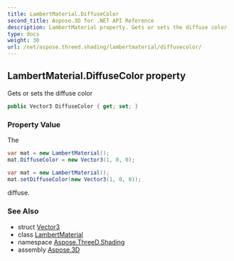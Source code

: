 ```yaml
---
title: LambertMaterial.DiffuseColor
second_title: Aspose.3D for .NET API Reference
description: LambertMaterial property. Gets or sets the diffuse color
type: docs
weight: 30
url: /net/aspose.threed.shading/lambertmaterial/diffusecolor/
---
```

## LambertMaterial.DiffuseColor property

Gets or sets the diffuse color

```csharp
public Vector3 DiffuseColor { get; set; }
```

### Property Value

The

```csharp
var mat = new LambertMaterial();
mat.DiffuseColor = new Vector3(1, 0, 0);
```

```csharp
var mat = new LambertMaterial();
mat.setDiffuseColor(new Vector3(1, 0, 0));
```

diffuse.

### See Also

* struct [Vector3](../../../aspose.threed.utilities/vector3/)
* class [LambertMaterial](../)
* namespace [Aspose.ThreeD.Shading](../../../aspose.threed.shading/)
* assembly [Aspose.3D](../../../)


